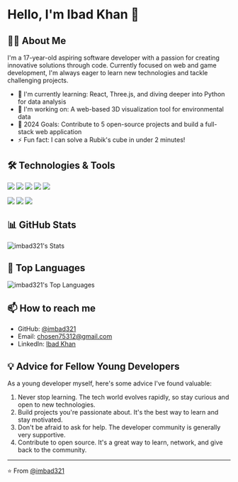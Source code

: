 # Hello, I'm Ibad Khan 👋

## 👨‍💻 About Me

I'm a 17-year-old aspiring software developer with a passion for creating innovative solutions through code. Currently focused on web and game development, I'm always eager to learn new technologies and tackle challenging projects.

- 🌱 I'm currently learning: React, Three.js, and diving deeper into Python for data analysis
- 🔭 I'm working on: A web-based 3D visualization tool for environmental data
- 🎯 2024 Goals: Contribute to 5 open-source projects and build a full-stack web application
- ⚡ Fun fact: I can solve a Rubik's cube in under 2 minutes!

## 🛠️ Technologies & Tools

![](https://img.shields.io/badge/Code-JavaScript-informational?style=flat&logo=javascript&logoColor=white&color=2bbc8a)
![](https://img.shields.io/badge/Code-Python-informational?style=flat&logo=python&logoColor=white&color=2bbc8a)
![](https://img.shields.io/badge/Code-CSharp-informational?style=flat&logo=c-sharp&logoColor=white&color=2bbc8a)
![](https://img.shields.io/badge/Code-HTML5-informational?style=flat&logo=html5&logoColor=white&color=2bbc8a)
![](https://img.shields.io/badge/Code-CSS3-informational?style=flat&logo=css3&logoColor=white&color=2bbc8a)

![](https://img.shields.io/badge/Editor-VSCode-informational?style=flat&logo=visual-studio-code&logoColor=white&color=2bbc8a)
![](https://img.shields.io/badge/Tools-Git-informational?style=flat&logo=git&logoColor=white&color=2bbc8a)
![](https://img.shields.io/badge/Tools-GitHub-informational?style=flat&logo=github&logoColor=white&color=2bbc8a)

## 📊 GitHub Stats

![imbad321's Stats](https://github-readme-stats.vercel.app/api?username=imbad321&theme=vision-friendly-dark&show_icons=true&hide_border=true&count_private=true)

## 🌟 Top Languages

![imbad321's Top Languages](https://github-readme-stats.vercel.app/api/top-langs/?username=imbad321&theme=vision-friendly-dark&show_icons=true&hide_border=true&layout=compact)

## 📫 How to reach me

- GitHub: [@imbad321](https://github.com/imbad321)
- Email: chosen75312@gmail.com
- LinkedIn: [Ibad Khan](https://www.linkedin.com/in/ibadmkhan/)

## 💡 Advice for Fellow Young Developers

As a young developer myself, here's some advice I've found valuable:

1. Never stop learning. The tech world evolves rapidly, so stay curious and open to new technologies.
2. Build projects you're passionate about. It's the best way to learn and stay motivated.
3. Don't be afraid to ask for help. The developer community is generally very supportive.
4. Contribute to open source. It's a great way to learn, network, and give back to the community.

---

⭐️ From [@imbad321](https://github.com/imbad321)

